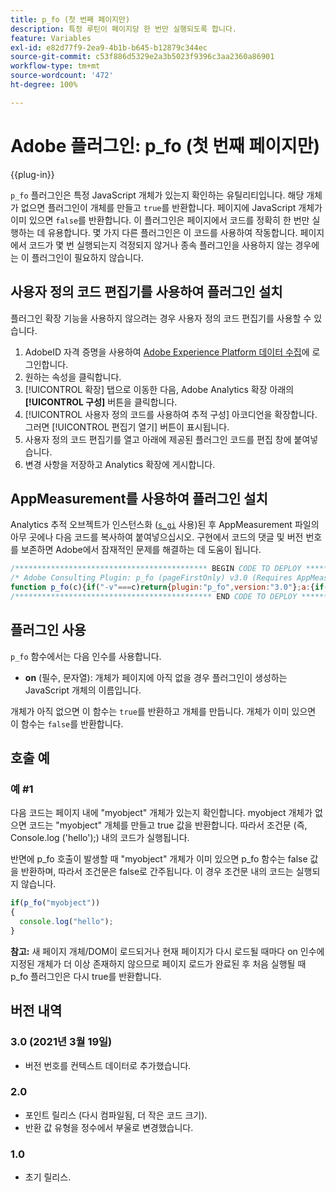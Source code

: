 ```yaml
---
title: p_fo (첫 번째 페이지만)
description: 특정 루틴이 페이지당 한 번만 실행되도록 합니다.
feature: Variables
exl-id: e82d77f9-2ea9-4b1b-b645-b12879c344ec
source-git-commit: c53f886d5329e2a3b5023f9396c3aa2360a86901
workflow-type: tm+mt
source-wordcount: '472'
ht-degree: 100%

---
```


# Adobe 플러그인: p_fo (첫 번째 페이지만)

{{plug-in}}

`p_fo` 플러그인은 특정 JavaScript 개체가 있는지 확인하는 유틸리티입니다. 해당 개체가 없으면 플러그인이 개체를 만들고 `true`를 반환합니다. 페이지에 JavaScript 개체가 이미 있으면 `false`를 반환합니다. 이 플러그인은 페이지에서 코드를 정확히 한 번만 실행하는 데 유용합니다. 몇 가지 다른 플러그인은 이 코드를 사용하여 작동합니다. 페이지에서 코드가 몇 번 실행되는지 걱정되지 않거나 종속 플러그인을 사용하지 않는 경우에는 이 플러그인이 필요하지 않습니다.

<!--## Install the plug-in using the Web SDK or the Adobe Analytics extension

Adobe offers an extension that allows you to use most commonly-used plug-ins.

1. Log in to [Adobe Experience Platform Data Collection](https://experience.adobe.com/data-collection) using your AdobeID credentials.
1. Click the desired tag property.
1. Go to the [!UICONTROL Extensions] tab, then click on the [!UICONTROL Catalog] button
1. Install and publish the [!UICONTROL Common Analytics Plugins] extension
1. If you haven't already, create a rule labeled "Initialize Plug-ins" with the following configuration:
    * Condition: None
    * Event: Core – Library Loaded (Page Top)
1. Add an action to the above rule with the following configuration:
    * Extension: Common Analytics Plugins
    * Action Type: Initialize p_fo
1. Save and publish the changes to the rule.-->

## 사용자 정의 코드 편집기를 사용하여 플러그인 설치

플러그인 확장 기능을 사용하지 않으려는 경우 사용자 정의 코드 편집기를 사용할 수 있습니다.

1. AdobeID 자격 증명을 사용하여 [Adobe Experience Platform 데이터 수집](https://experience.adobe.com/data-collection)에 로그인합니다.
1. 원하는 속성을 클릭합니다.
1. [!UICONTROL 확장] 탭으로 이동한 다음, Adobe Analytics 확장 아래의 **[!UICONTROL 구성]** 버튼을 클릭합니다.
1. [!UICONTROL 사용자 정의 코드를 사용하여 추적 구성] 아코디언을 확장합니다. 그러면 [!UICONTROL 편집기 열기] 버튼이 표시됩니다.
1. 사용자 정의 코드 편집기를 열고 아래에 제공된 플러그인 코드를 편집 창에 붙여넣습니다.
1. 변경 사항을 저장하고 Analytics 확장에 게시합니다.

## AppMeasurement를 사용하여 플러그인 설치

Analytics 추적 오브젝트가 인스턴스화 ([`s_gi`](../functions/s-gi.md) 사용)된 후 AppMeasurement 파일의 아무 곳에나 다음 코드를 복사하여 붙여넣으십시오. 구현에서 코드의 댓글 및 버전 번호를 보존하면 Adobe에서 잠재적인 문제를 해결하는 데 도움이 됩니다.

```js
/******************************************* BEGIN CODE TO DEPLOY *******************************************/
/* Adobe Consulting Plugin: p_fo (pageFirstOnly) v3.0 (Requires AppMeasurement) */
function p_fo(c){if("-v"===c)return{plugin:"p_fo",version:"3.0"};a:{if("undefined"!==typeof window.s_c_il){var a=0;for(var b;a<window.s_c_il.length;a++)if(b=window.s_c_il[a],b._c&&"s_c"===b._c){a=b;break a}}a=void 0}"undefined"!==typeof a&&(a.contextData.p_fo="3.0");window.__fo||(window.__fo={});if(window.__fo[c])return!1;window.__fo[c]={};return!0};
/******************************************** END CODE TO DEPLOY ********************************************/
```

## 플러그인 사용

`p_fo` 함수에서는 다음 인수를 사용합니다.

* **on** (필수, 문자열): 개체가 페이지에 아직 없을 경우 플러그인이 생성하는 JavaScript 개체의 이름입니다.

개체가 아직 없으면 이 함수는 `true`를 반환하고 개체를 만듭니다. 개체가 이미 있으면 이 함수는 `false`를 반환합니다.

## 호출 예

### 예 #1

다음 코드는 페이지 내에 &quot;myobject&quot; 개체가 있는지 확인합니다.  myobject 개체가 없으면 코드는 &quot;myobject&quot; 개체를 만들고 true 값을 반환합니다.  따라서 조건문 (즉, Console.log (&#39;hello&#39;);) 내의 코드가 실행됩니다.

반면에 p_fo 호출이 발생할 때 &quot;myobject&quot; 개체가 이미 있으면 p_fo 함수는 false 값을 반환하며, 따라서 조건문은 false로 간주됩니다.  이 경우 조건문 내의 코드는 실행되지 않습니다.

```js
if(p_fo("myobject"))
{
  console.log("hello");
}
```

**참고:** 새 페이지 개체/DOM이 로드되거나 현재 페이지가 다시 로드될 때마다 on 인수에 지정된 개체가 더 이상 존재하지 않으므로 페이지 로드가 완료된 후 처음 실행될 때 p_fo 플러그인은 다시 true를 반환합니다.

## 버전 내역

### 3.0 (2021년 3월 19일)

* 버전 번호를 컨텍스트 데이터로 추가했습니다.

### 2.0

* 포인트 릴리스 (다시 컴파일됨, 더 작은 코드 크기).
* 반환 값 유형을 정수에서 부울로 변경했습니다.

### 1.0

* 초기 릴리스.
